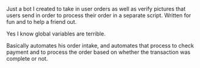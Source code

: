 Just a bot I created to take in user orders as well as verify pictures that users send in order to process their order in a separate script. 
Written for fun and to help a friend out.

Yes I know global variables are terrible.

Basically automates his order intake, and automates that process to check payment and to process the order based on whether the transaction was complete or not. 
